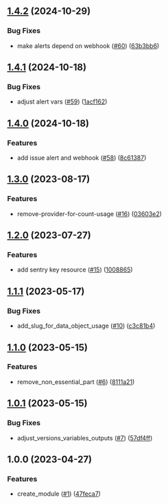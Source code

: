 ## [1.4.2](https://github.com/justtrackio/terraform-sentry-project/compare/v1.4.1...v1.4.2) (2024-10-29)


### Bug Fixes

* make alerts depend on webhook ([#60](https://github.com/justtrackio/terraform-sentry-project/issues/60)) ([63b3bb6](https://github.com/justtrackio/terraform-sentry-project/commit/63b3bb6aa50e2abd4302a717e8cc853468e32c33))

## [1.4.1](https://github.com/justtrackio/terraform-sentry-project/compare/v1.4.0...v1.4.1) (2024-10-18)


### Bug Fixes

* adjust alert vars ([#59](https://github.com/justtrackio/terraform-sentry-project/issues/59)) ([1acf162](https://github.com/justtrackio/terraform-sentry-project/commit/1acf16209aa805eac1c8441114efdc1739b96b5c))

## [1.4.0](https://github.com/justtrackio/terraform-sentry-project/compare/v1.3.0...v1.4.0) (2024-10-18)


### Features

* add issue alert and webhook ([#58](https://github.com/justtrackio/terraform-sentry-project/issues/58)) ([8c61387](https://github.com/justtrackio/terraform-sentry-project/commit/8c613879d77a6473cc59b2f50ae595b225c334e6))

## [1.3.0](https://github.com/justtrackio/terraform-sentry-project/compare/v1.2.0...v1.3.0) (2023-08-17)


### Features

* remove-provider-for-count-usage ([#16](https://github.com/justtrackio/terraform-sentry-project/issues/16)) ([03603e2](https://github.com/justtrackio/terraform-sentry-project/commit/03603e2715afa8ae0079a4ff370e6c2de4b4378b))

## [1.2.0](https://github.com/justtrackio/terraform-sentry-project/compare/v1.1.1...v1.2.0) (2023-07-27)


### Features

* add sentry key resource ([#15](https://github.com/justtrackio/terraform-sentry-project/issues/15)) ([1008865](https://github.com/justtrackio/terraform-sentry-project/commit/10088653b7b3cf8aaeba47127c0405b1aff30032))

## [1.1.1](https://github.com/justtrackio/terraform-sentry-project/compare/v1.1.0...v1.1.1) (2023-05-17)


### Bug Fixes

* add_slug_for_data_object_usage ([#10](https://github.com/justtrackio/terraform-sentry-project/issues/10)) ([c3c81b4](https://github.com/justtrackio/terraform-sentry-project/commit/c3c81b47d1c177ae4aea8b87b886097f182e2587))

## [1.1.0](https://github.com/justtrackio/terraform-sentry-project/compare/v1.0.1...v1.1.0) (2023-05-15)


### Features

* remove_non_essential_part ([#6](https://github.com/justtrackio/terraform-sentry-project/issues/6)) ([8111a21](https://github.com/justtrackio/terraform-sentry-project/commit/8111a211dbdec809500ed6d8d1a06f594030fd3d))

## [1.0.1](https://github.com/justtrackio/terraform-sentry-project/compare/v1.0.0...v1.0.1) (2023-05-15)


### Bug Fixes

* adjust_versions_variables_outputs ([#7](https://github.com/justtrackio/terraform-sentry-project/issues/7)) ([57df4ff](https://github.com/justtrackio/terraform-sentry-project/commit/57df4ff4bec052326f929705156581f897b1fc30))

## 1.0.0 (2023-04-27)


### Features

* create_module ([#1](https://github.com/justtrackio/terraform-sentry-project/issues/1)) ([47feca7](https://github.com/justtrackio/terraform-sentry-project/commit/47feca7ad89768b61bf4145454220e4afb4bb458))

